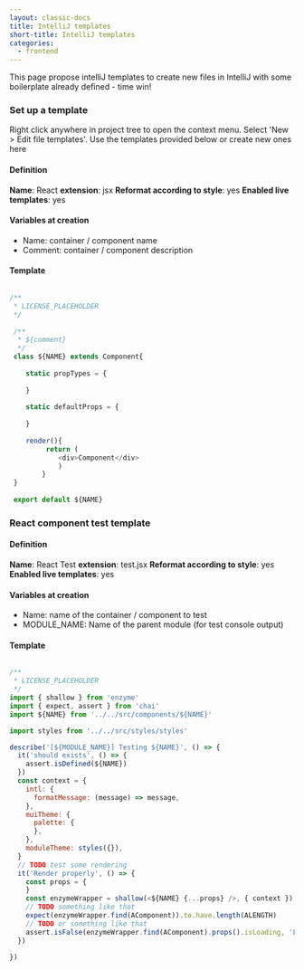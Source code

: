 ```yaml
---
layout: classic-docs
title: IntelliJ templates
short-title: IntelliJ templates
categories:
  - frontend
---
```


This page propose intelliJ templates to create new files in IntelliJ with some boilerplate already defined - time win!

### Set up a template

Right click anywhere in project tree to open the context menu. Select 'New > Edit file templates'.
Use the templates provided below or create new ones here

#### Definition

**Name**: React
**extension**: jsx
**Reformat according to style**: yes
**Enabled live templates**: yes

#### Variables at creation

- Name: container / component name
- Comment: container / component description

#### Template

```javascript

/**
 * LICENSE_PLACEHOLDER
 */
  
 /**
  * ${comment}
  */
 class ${NAME} extends Component{
 
    static propTypes = {
    
    }
    
    static defaultProps = {
    
    }
    
    render(){
         return (
            <div>Component</div>
            )
        }
 }
 
 export default ${NAME}

```

### React component test template

#### Definition

**Name**: React Test 
**extension**: test.jsx
**Reformat according to style**: yes
**Enabled live templates**: yes

#### Variables at creation

- Name: name of the container / component to test
- MODULE_NAME: Name of the parent module (for test console output)

#### Template

```javascript

/**
 * LICENSE_PLACEHOLDER
 */
import { shallow } from 'enzyme'
import { expect, assert } from 'chai'
import ${NAME} from '../../src/components/${NAME}'

import styles from '../../src/styles/styles'

describe('[${MODULE_NAME}] Testing ${NAME}', () => {
  it('should exists', () => {
    assert.isDefined(${NAME})
  })
  const context = {
    intl: {
      formatMessage: (message) => message,
    },
    muiTheme: {
      palette: {
      },
    },
    moduleTheme: styles({}),
  }
  // TODO test some rendering
  it('Render properly', () => {
    const props = {
    }
    const enzymeWrapper = shallow(<${NAME} {...props} />, { context })
    // TODO something like that
    expect(enzymeWrapper.find(AComponent)).to.have.length(ALENGTH)
    // TODO or something like that
    assert.isFalse(enzymeWrapper.find(AComponent).props().isLoading, 'Loading should be false')
  })

})


```

